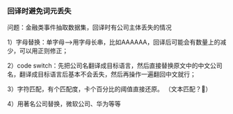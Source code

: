 ### 回译时避免词元丢失

问题：金融类事件抽取数据集，回译时有公司主体丢失的情况

1）字母替换：单字母—>用字母长串，比如AAAAAA，回译后可能会有数量上的减少，可以用正则修正；

2）code switch：先把公司名翻译成目标语言，然后直接替换原文中的中文公司名，翻译成目标语言后基本不会丢失，然后再操作一遍翻回中文就行；

3）字符匹配，有个匹配度，卡个百分比的阈值直接还原。 （文本匹配？🌟）

4）用著名公司替换，微软公司、华为等等
